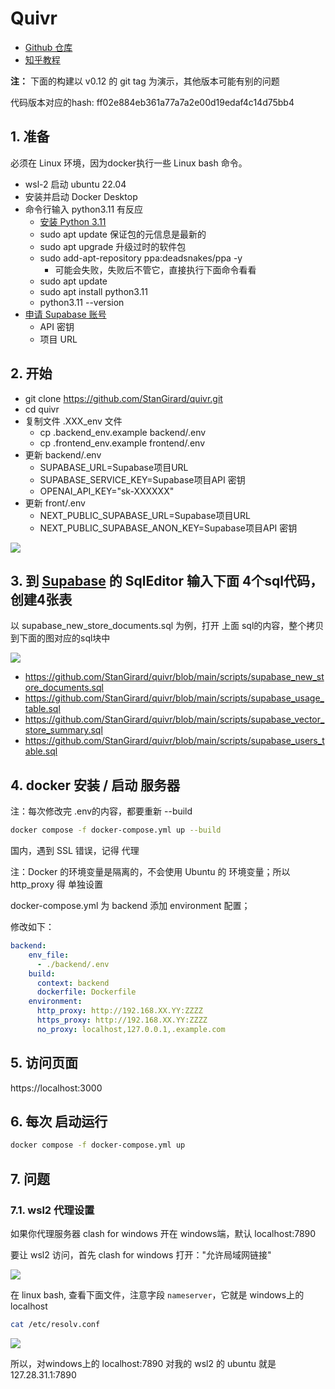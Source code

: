 # Quivr

+ [Github 仓库](https://github.com/StanGirard/quivr)
+ [知乎教程](https://www.zhihu.com/question/596838257/answer/3042876737)

**注：** 下面的构建以 v0.12 的 git tag 为演示，其他版本可能有别的问题

代码版本对应的hash: ff02e884eb361a77a7a2e00d19edaf4c14d75bb4

## 1. 准备

必须在 Linux 环境，因为docker执行一些 Linux bash 命令。

+ wsl-2 启动 ubuntu 22.04
+ 安装并启动 Docker Desktop
+ 命令行输入 python3.11 有反应
    - [安装 Python 3.11](https://www.linuxcapable.com/how-to-install-python-3-11-on-ubuntu-linux/)
    - sudo apt update  保证包的元信息是最新的
    - sudo apt upgrade 升级过时的软件包
    - sudo add-apt-repository ppa:deadsnakes/ppa -y
        * 可能会失败，失败后不管它，直接执行下面命令看看
    - sudo apt update
    - sudo apt install python3.11
    - python3.11 --version
+ [申请 Supabase 账号](https://supabase.com/dashboard/projects)
    - API 密钥
    - 项目 URL

## 2. 开始

+ git clone https://github.com/StanGirard/quivr.git
+ cd quivr
+ 复制文件 .XXX_env 文件
    - cp .backend_env.example backend/.env
    - cp .frontend_env.example frontend/.env
+ 更新 backend/.env 
    - SUPABASE_URL=Supabase项目URL
    - SUPABASE_SERVICE_KEY=Supabase项目API 密钥
    - OPENAI_API_KEY="sk-XXXXXX"
+ 更新 front/.env
    - NEXT_PUBLIC_SUPABASE_URL=Supabase项目URL
    - NEXT_PUBLIC_SUPABASE_ANON_KEY=Supabase项目API 密钥

![](../../images/20230608204741.png)

## 3. 到 [Supabase](https://supabase.com/dashboard/projects) 的 SqlEditor 输入下面 4个sql代码，创建4张表

以 supabase_new_store_documents.sql 为例，打开 上面 sql的内容，整个拷贝到下面的图对应的sql块中

![](../../images/20230608230246.png)

+ https://github.com/StanGirard/quivr/blob/main/scripts/supabase_new_store_documents.sql
+ https://github.com/StanGirard/quivr/blob/main/scripts/supabase_usage_table.sql
+ https://github.com/StanGirard/quivr/blob/main/scripts/supabase_vector_store_summary.sql
+ https://github.com/StanGirard/quivr/blob/main/scripts/supabase_users_table.sql

## 4. docker 安装 / 启动 服务器

注：每次修改完 .env的内容，都要重新 --build

``` bash
docker compose -f docker-compose.yml up --build
```

国内，遇到 SSL 错误，记得 代理

注：Docker 的环境变量是隔离的，不会使用 Ubuntu 的 环境变量；所以 http_proxy 得 单独设置

docker-compose.yml 为 backend 添加 environment 配置；

修改如下：

``` yml
backend:
    env_file:
      - ./backend/.env
    build:
      context: backend
      dockerfile: Dockerfile
    environment:
      http_proxy: http://192.168.XX.YY:ZZZZ
      https_proxy: http://192.168.XX.YY:ZZZZ
      no_proxy: localhost,127.0.0.1,.example.com
```

## 5. 访问页面 

https://localhost:3000

## 6. 每次 启动运行

``` bash
docker compose -f docker-compose.yml up
```

## 7. 问题

### 7.1. wsl2 代理设置

如果你代理服务器 clash for windows 开在 windows端，默认 localhost:7890

要让 wsl2 访问，首先 clash for windows 打开："允许局域网链接"

![](../../images/20230608220622.png)

在 linux bash, 查看下面文件，注意字段 `nameserver`，它就是 windows上的 localhost

``` bash
cat /etc/resolv.conf
```

![](../../images/20230608220906.png)

所以，对windows上的 localhost:7890 对我的 wsl2 的 ubuntu 就是 127.28.31.1:7890